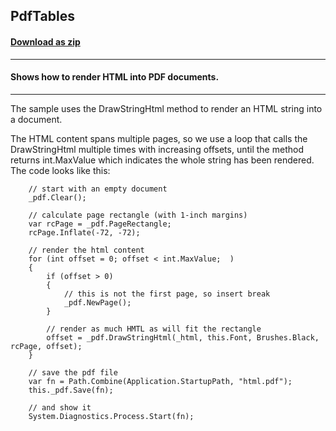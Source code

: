 ## PdfTables
#### [Download as zip](https://minhaskamal.github.io/DownGit/#/home?url=https://github.com/GrapeCity/ComponentOne-WinForms-Samples/tree/master/NetFramework\Pdf\CS\PdfTables)
____
#### Shows how to render HTML into PDF documents.
____
The sample uses the DrawStringHtml method to render an HTML string into a document. 

The HTML content spans multiple pages, so we use a loop that calls the DrawStringHtml multiple times with increasing offsets, until the method returns int.MaxValue which indicates the whole string has been rendered. The code looks like this: 

```
    // start with an empty document
    _pdf.Clear();

	// calculate page rectangle (with 1-inch margins)
    var rcPage = _pdf.PageRectangle;
    rcPage.Inflate(-72, -72);

    // render the html content
    for (int offset = 0; offset < int.MaxValue;  )
    {
        if (offset > 0)
        {
			// this is not the first page, so insert break
            _pdf.NewPage();
        }

		// render as much HMTL as will fit the rectangle
        offset = _pdf.DrawStringHtml(_html, this.Font, Brushes.Black, rcPage, offset);
    }
                        
    // save the pdf file
    var fn = Path.Combine(Application.StartupPath, "html.pdf");
    this._pdf.Save(fn);

    // and show it
    System.Diagnostics.Process.Start(fn);
```